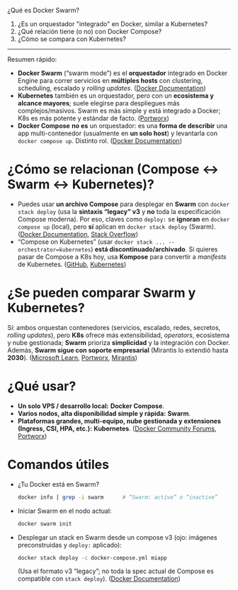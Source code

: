 ¿Qué es Docker Swarm?

1. ¿Es un orquestador "integrado" en Docker, similar a Kubernetes?
2. ¿Qué relación tiene (o no) con Docker Compose?
3. ¿Cómo se compara con Kubernetes?

---

Resumen rápido:

* **Docker Swarm** (“swarm mode”) es el **orquestador** integrado en Docker Engine para correr servicios en **múltiples
  hosts** con clustering, scheduling, escalado y *rolling updates*. ([Docker Documentation][1])
* **Kubernetes** también es un orquestador, pero con un **ecosistema y alcance mayores**; suele elegirse para
  despliegues más complejos/masivos. Swarm es más simple y está integrado a Docker; K8s es más potente y estándar de
  facto. ([Portworx][2])
* **Docker Compose** **no es** un orquestador: es una **forma de describir** una app multi-contenedor (usualmente en
  **un solo host**) y levantarla con `docker compose up`. Distinto rol. ([Docker Documentation][3])

# ¿Cómo se relacionan (Compose ↔ Swarm ↔ Kubernetes)?

* Puedes usar **un archivo Compose** para desplegar en **Swarm** con `docker stack deploy` (usa la **sintaxis “legacy”
  v3** y **no** toda la especificación Compose moderna). Por eso, claves como `deploy:` se **ignoran** en `docker
  compose up` (local), pero **sí** aplican en `docker stack deploy` (Swarm). ([Docker Documentation][4], [Stack
  Overflow][5])
* “Compose on Kubernetes” (usar `docker stack ... --orchestrator=kubernetes`) **está discontinuado/archivado**. Si
  quieres pasar de Compose a K8s hoy, usa **Kompose** para convertir a *manifests* de Kubernetes. ([GitHub][6],
  [Kubernetes][7])

# ¿Se pueden comparar Swarm y Kubernetes?

Sí: ambos orquestan contenedores (servicios, escalado, redes, secretos, *rolling updates*), pero **K8s** ofrece más
extensibilidad, *operators*, ecosistema y nube gestionada; **Swarm** prioriza **simplicidad** y la integración con
Docker. Además, **Swarm sigue con soporte empresarial** (Mirantis lo extendió hasta **2030**). ([Microsoft Learn][8],
[Portworx][2], [Mirantis][9])

# ¿Qué usar?

* **Un solo VPS / desarrollo local:** **Docker Compose**.
* **Varios nodos, alta disponibilidad simple y rápida:** **Swarm**.
* **Plataformas grandes, multi-equipo, nube gestionada y extensiones (Ingress, CSI, HPA, etc.):** **Kubernetes**.
  ([Docker Community Forums][10], [Portworx][2])

# Comandos útiles

* ¿Tu Docker está en Swarm?

  ```bash
  docker info | grep -i swarm      # “Swarm: active” o “inactive”
  ```
* Iniciar Swarm en el nodo actual:

  ```bash
  docker swarm init
  ```
* Desplegar un stack en Swarm desde un compose v3 (ojo: imágenes preconstruidas y `deploy:` aplicado):

  ```bash
  docker stack deploy -c docker-compose.yml miapp
  ```

  (Usa el formato v3 “legacy”; no toda la spec actual de Compose es compatible con `stack deploy`). ([Docker Documentation][4])

[1]: https://docs.docker.com/engine/swarm/?utm_source=chatgpt.com "Swarm mode"
[2]: https://portworx.com/knowledge-hub/kubernetes-vs-docker/?utm_source=chatgpt.com "Kubernetes vs Docker: Differences & Definitions"
[3]: https://docs.docker.com/reference/compose-file/deploy/?utm_source=chatgpt.com "Compose Deploy Specification"
[4]: https://docs.docker.com/engine/swarm/stack-deploy/?utm_source=chatgpt.com "Deploy a stack to a swarm"
[5]: https://stackoverflow.com/questions/61359375/how-to-switch-to-docker-compose-file-v3-for-applications-running-exclusively-on?utm_source=chatgpt.com "How to switch to docker Compose file v3 for applications ..."
[6]: https://github.com/docker/compose-on-kubernetes?utm_source=chatgpt.com "docker/compose-on-kubernetes: Deploy applications ..."
[7]: https://kubernetes.io/docs/tasks/configure-pod-container/translate-compose-kubernetes/?utm_source=chatgpt.com "Translate a Docker Compose File to Kubernetes Resources"
[8]: https://learn.microsoft.com/en-us/virtualization/windowscontainers/manage-containers/swarm-mode?utm_source=chatgpt.com "Get started with swarm mode"
[9]: https://www.mirantis.com/blog/mirantis-guarantees-long-term-support-for-swarm/?utm_source=chatgpt.com "Mirantis Commits to Long-Term Support for Swarm"
[10]: https://forums.docker.com/t/single-host-deployment-docker-compose-vs-docker-stack-deploy-bridge-driver-swarm-scope-vs-docker-stack-deploy-overlay-driver/145176?utm_source=chatgpt.com "docker compose vs docker stack deploy (bridge driver ..."
